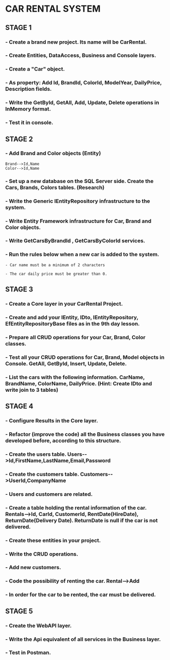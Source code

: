 # CAR RENTAL SYSTEM


## STAGE 1


### - Create a brand new project. Its name will be CarRental.

### - Create Entities, DataAccess, Business and Console layers.

### - Create a "Car" object. 

### - As property: Add Id, BrandId, ColorId, ModelYear, DailyPrice, Description fields.

### - Write the GetById, GetAll, Add, Update, Delete operations in InMemory format.

### - Test it in console.


## STAGE 2


### - Add Brand and Color objects (Entity)
    Brand-->Id,Name 
    Color-->Id,Name

### - Set up a new database on the SQL Server side. Create the Cars, Brands, Colors tables. (Research)

### - Write the Generic IEntityRepository infrastructure to the system.

### - Write Entity Framework infrastructure for Car, Brand and Color objects.

### - Write GetCarsByBrandId , GetCarsByColorId services.

### - Run the rules below when a new car is added to the system.
    - Car name must be a minimum of 2 characters

    - The car daily price must be greater than 0.


## STAGE 3


### - Create a Core layer in your CarRental Project.

### - Create and add your IEntity, IDto, IEntityRepository, EfEntityRepositoryBase files as in the 9th day lesson.

### - Prepare all CRUD operations for your Car, Brand, Color classes.

### - Test all your CRUD operations for Car, Brand, Model objects in Console. GetAll, GetById, Insert, Update, Delete.

### - List the cars with the following information. CarName, BrandName, ColorName, DailyPrice. (Hint: Create IDto and write join to 3 tables)


## STAGE 4


### - Configure Results in the Core layer.

### - Refactor (improve the code) all the Business classes you have developed before, according to this structure.

### - Create the users table. Users-->Id,FirstName,LastName,Email,Password

### - Create the customers table. Customers-->UserId,CompanyName

### - Users and customers are related.

### - Create a table holding the rental information of the car. Rentals-->Id, CarId, CustomerId, RentDate(HireDate), ReturnDate(Delivery Date). ReturnDate is null if the car is not delivered.

### - Create these entities in your project.

### - Write the CRUD operations.

### - Add new customers.

### - Code the possibility of renting the car. Rental-->Add

### - In order for the car to be rented, the car must be delivered.


## STAGE 5


### - Create the WebAPI layer.

### - Write the Api equivalent of all services in the Business layer.

### - Test in Postman.